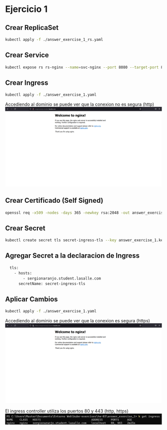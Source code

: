 # Ejercicio 1

## Crear ReplicaSet

```bash
kubectl apply -f ./answer_exercise_1_rs.yaml
```

## Crear Service

```bash
kubectl expose rs rs-nginx --name=svc-nginx --port 8080 --target-port 80
```

## Crear Ingress

```bash
kubectl apply -f ./answer_exercise_1.yaml
```

Accediendo al dominio se puede ver que la conexion no es segura (http)
![alt text](./answer_exercise_1_img1.PNG)

## Crear Certificado (Self Signed)

```bash
openssl req -x509 -nodes -days 365 -newkey rsa:2048 -out answer_exercise_1.crt -keyout answer_exercise_1.key -subj "/CN=sergionaranjo.student.lasalle.com/O=sergionaranjo.student.lasalle.com"
```

## Crear Secret

```bash
kubectl create secret tls secret-ingress-tls --key answer_exercise_1.key --cert answer_exercise_1.crt
```

## Agregar Secret a la declaracion de Ingress

```bash
  tls:
    - hosts:
        - sergionaranjo.student.lasalle.com
      secretName: secret-ingress-tls
```

## Aplicar Cambios

```bash
kubectl apply -f ./answer_exercise_1.yaml
```

Accediendo al dominio se puede ver que la conexion es segura (https)
![alt text](./answer_exercise_1_img2.PNG)

El ingress controller utiliza los puertos 80 y 443 (http, https)
![alt text](./answer_exercise_1_img3.PNG)

